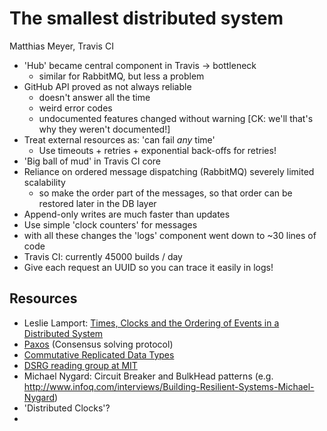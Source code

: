 The smallest distributed system
===============================
Matthias Meyer, Travis CI

* 'Hub' became central component in Travis -> bottleneck
	- similar for RabbitMQ, but less a problem
* GitHub API proved as not always reliable
  - doesn't answer all the time
  - weird error codes
  - undocumented features changed without warning [CK: we'll that's why they weren't documented!]
* Treat external resources as: 'can fail *any* time'
  - Use timeouts + retries + exponential back-offs for retries!
* 'Big ball of mud' in Travis CI core
* Reliance on ordered message dispatching (RabbitMQ) severely limited scalability
  - so make the order part of the messages, so that order can be restored later in the DB layer
* Append-only writes are much faster than updates
* Use simple 'clock counters' for messages
* with all these changes the 'logs' component went down to ~30 lines of code
* Travis CI: currently 45000 builds / day
* Give each request an UUID so you can trace it easily in logs!

Resources
---------
* Leslie Lamport: [Times, Clocks and the Ordering of Events in a Distributed System](http://research.microsoft.com/en-us/um/people/lamport/pubs/pubs.html#time-clocks)
* [Paxos](http://en.wikipedia.org/wiki/Paxos_(computer_science)) (Consensus solving protocol)
* [Commutative Replicated Data Types](http://highscalability.com/blog/2010/12/23/paper-crdts-consistency-without-concurrency-control.html)
* [DSRG reading group at MIT](http://pdos.csail.mit.edu/dsrg/)
* Michael Nygard: Circuit Breaker and BulkHead patterns (e.g. <http://www.infoq.com/interviews/Building-Resilient-Systems-Michael-Nygard>)
* 'Distributed Clocks'?
* 
